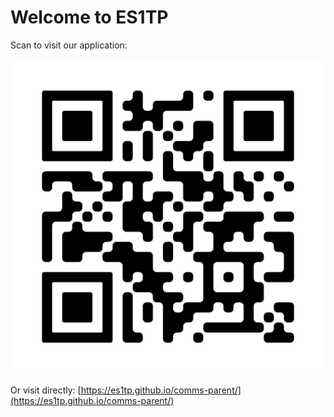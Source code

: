 # Welcome to ES1TP

Scan to visit our application:

![QR Code](./qr-code.png)

Or visit directly: [https://es1tp.github.io/comms-parent/](https://es1tp.github.io/comms-parent/)
